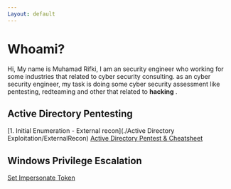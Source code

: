 ```yaml
---
Layout: default
---
```


# Whoami?

Hi, My name is Muhamad Rifki, I am an security engineer who working for some industries that related to cyber security consulting. as an cyber security engineer, my task is doing some cyber security assessment like pentesting, redteaming and other that related to __hacking__ . 


## Active Directory Pentesting
[1. Initial Enumeration - External recon](./Active Directory Exploitation/ExternalRecon)
[Active Directory Pentest & Cheatsheet](./Cheatsheet.md)

## Windows Privilege Escalation
[Set Impersonate Token](./1.md)

